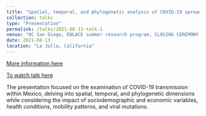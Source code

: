 ```yaml
---
title: "Spatial, temporal, and phylogenetic analysis of COVID-19 spread."
collection: talks
type: "Presentation"
permalink: /talks/2021-08-13-talk-1
venue: "UC San Diego, ENLACE summer research program, CLOSING CEREMONY and SYMPOSIUM"
date: 2021-08-13
location: "La Jolla, California"
---
```


[More information here](http://exampleurl.com)

[To watch talk here](https://www.facebook.com/watch/live/?ref=watch_permalink&v=221077369941736&t=14359)

The presentation focused on the examination of COVID-19 transmission within Mexico, delving into spatial, temporal, and phylogenetic dimensions while considering the impact of sociodemographic and economic variables, health conditions, mobility patterns, and viral mutations.
